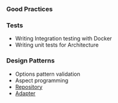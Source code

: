 ### Good Practices

### Tests
- Writing Integration testing with Docker
- Writing unit tests for Architecture

### Design Patterns
- Options pattern validation
- Aspect programming
- [Repository](RepositoryPattern.md)
- [Adapter](AdapterPattern.md)